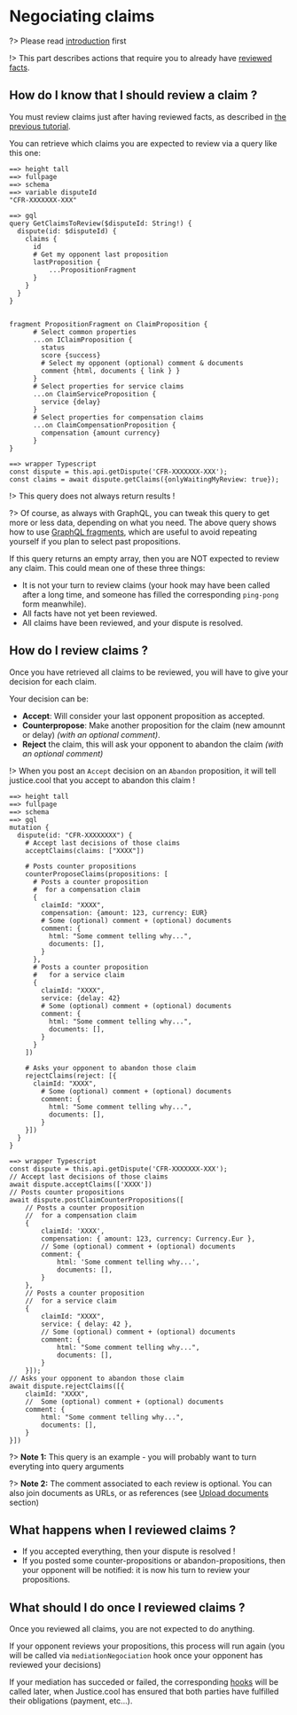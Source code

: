 # Negociating claims

?> Please read [introduction](/demander/negociation/intro.md) first

!> This part describes actions that require you to already have [reviewed facts](/demander/negociation/facts.md).


## How do I know that I should review a claim ?

You must review claims just after having reviewed facts, as described in [the previous tutorial](/demander/negociation/facts.md).

You can retrieve which claims you are expected to review via a query like this one:


```playground
==> height tall
==> fullpage
==> schema
==> variable disputeId
"CFR-XXXXXXX-XXX"

==> gql
query GetClaimsToReview($disputeId: String!) {
  dispute(id: $disputeId) {
    claims {
      id
      # Get my opponent last proposition
      lastProposition {
          ...PropositionFragment
      }
    }
  }
}


fragment PropositionFragment on ClaimProposition {
      # Select common properties
      ...on IClaimProposition {
        status
        score {success}
        # Select my opponent (optional) comment & documents
        comment {html, documents { link } }
      }
      # Select properties for service claims
      ...on ClaimServiceProposition {
        service {delay}
      }
      # Select properties for compensation claims
      ...on ClaimCompensationProposition {
        compensation {amount currency}
      }
}

==> wrapper Typescript
const dispute = this.api.getDispute('CFR-XXXXXXX-XXX');
const claims = await dispute.getClaims({onlyWaitingMyReview: true});
```

!> This query does not always return results !

?> Of course, as always with GraphQL, you can tweak this query to get more or less data, depending on what you need. The above query shows how to use [GraphQL fragments](https://www.apollographql.com/docs/angular/features/fragments/), which are useful to avoid repeating yourself if you plan to select past propositions.

If this query returns an empty array, then you are NOT expected to review any claim. This could mean one of these three things:

- It is not your turn to review claims (your hook may have been called after a long time, and someone has filled the corresponding `ping-pong` form meanwhile).
- All facts have not yet been reviewed.
- All claims have been reviewed, and your dispute is resolved.


## How do I review claims ?


Once you have retrieved all claims to be reviewed, you will have to give your decision for each claim.


Your decision can be:

- **Accept**: Will consider your last opponent proposition as accepted.
- **Counterpropose**: Make another proposition for the claim (new amounnt or delay)  *(with an optional comment)*.
- **Reject** the claim, this will ask your opponent to abandon the claim *(with an optional comment)*


!> When you post an `Accept` decision on an `Abandon` proposition, it will tell justice.cool that you accept to abandon this claim !


```playground
==> height tall
==> fullpage
==> schema
==> gql
mutation {
  dispute(id: "CFR-XXXXXXXX") {
    # Accept last decisions of those claims
    acceptClaims(claims: ["XXXX"])

    # Posts counter propositions
    counterProposeClaims(propositions: [
      # Posts a counter proposition
      #  for a compensation claim
      {
        claimId: "XXXX",
        compensation: {amount: 123, currency: EUR}
        # Some (optional) comment + (optional) documents
        comment: {
          html: "Some comment telling why...",
          documents: [],
        }
      },
      # Posts a counter proposition
      #   for a service claim
      {
        claimId: "XXXX",
        service: {delay: 42}
        # Some (optional) comment + (optional) documents
        comment: {
          html: "Some comment telling why...",
          documents: [],
        }
      }
    ])

    # Asks your opponent to abandon those claim
    rejectClaims(reject: [{
      claimId: "XXXX",
        # Some (optional) comment + (optional) documents
        comment: {
          html: "Some comment telling why...",
          documents: [],
        }
    }])
  }
}

==> wrapper Typescript
const dispute = this.api.getDispute('CFR-XXXXXXX-XXX');
// Accept last decisions of those claims
await dispute.acceptClaims(['XXXX'])
// Posts counter propositions
await dispute.postClaimCounterPropositions([
    // Posts a counter proposition
    //  for a compensation claim
    {
        claimId: 'XXXX',
        compensation: { amount: 123, currency: Currency.Eur },
        // Some (optional) comment + (optional) documents
        comment: {
            html: 'Some comment telling why...',
            documents: [],
        }
    },
    // Posts a counter proposition
    //  for a service claim
    {
        claimId: "XXXX",
        service: { delay: 42 },
        // Some (optional) comment + (optional) documents
        comment: {
            html: "Some comment telling why...",
            documents: [],
        }
    }]);
// Asks your opponent to abandon those claim
await dispute.rejectClaims([{
    claimId: "XXXX",
    //  Some (optional) comment + (optional) documents
    comment: {
        html: "Some comment telling why...",
        documents: [],
    }
}])
```

?> **Note 1:** This query is an example - you will probably want to turn everyting into query arguments

?> **Note 2:** The comment associated to each review is optional. You can also join documents as URLs, or as references (see [Upload documents](/general/documents.md) section)

## What happens when I reviewed claims ?


- If you accepted everything, then your dispute is resolved !
- If you posted some counter-propositions or abandon-propositions, then your opponent will be notified: it is now his turn to review your propositions.


## What should I do once I reviewed claims ?


Once you reviewed all claims, you are not expected to do anything.

If your opponent reviews your propositions, this process will run again (you will be called via `mediationNegociation` hook once your opponent has reviewed your decisions)

If your mediation has succeded or failed, the corresponding [hooks](/general/hooks.md) will be called later, when Justice.cool has ensured that both parties have fulfilled their obligations (payment, etc...).